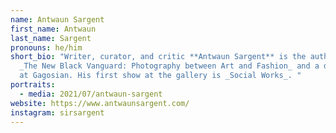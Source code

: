 ```yaml
---
name: Antwaun Sargent
first_name: Antwaun
last_name: Sargent
pronouns: he/him
short_bio: "Writer, curator, and critic **Antwaun Sargent** is the author of
  _The New Black Vanguard: Photography between Art and Fashion_ and a director
  at Gagosian. His first show at the gallery is _Social Works_. "
portraits:
  - media: 2021/07/antwaun-sargent
website: https://www.antwaunsargent.com/
instagram: sirsargent
---
```

